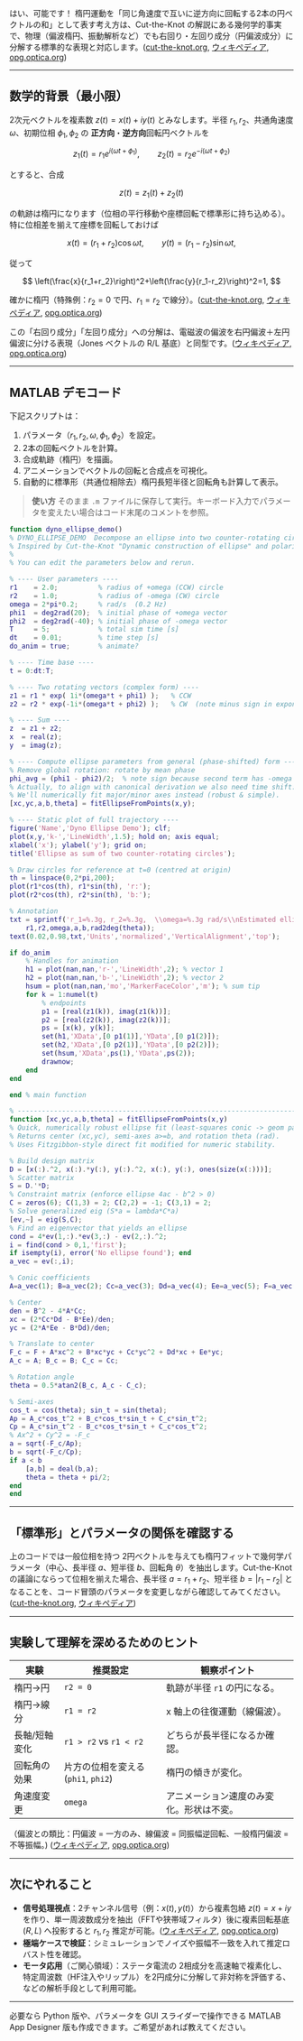 はい、可能です！
楕円運動を「同じ角速度で互いに逆方向に回転する2本の円ベクトルの和」として表す考え方は、Cut-the-Knot の解説にある幾何学的事実で、物理（偏波楕円、振動解析など）でも右回り・左回り成分（円偏波成分）に分解する標準的な表現と対応します。([cut-the-knot.org][1], [ウィキペディア][2], [opg.optica.org][3])

---

## 数学的背景（最小限）

2次元ベクトルを複素数 $z(t)=x(t)+iy(t)$ とみなします。半径 $r_1,r_2$、共通角速度 $\omega$、初期位相 $\phi_1,\phi_2$ の **正方向**・**逆方向**回転円ベクトルを

$$
z_1(t)=r_1 e^{i(\omega t+\phi_1)},\qquad
z_2(t)=r_2 e^{-i(\omega t+\phi_2)}
$$

とすると、合成

$$
z(t)=z_1(t)+z_2(t)
$$

の軌跡は楕円になります（位相の平行移動や座標回転で標準形に持ち込める）。特に位相差を揃えて座標を回転しておけば

$$
x(t)=(r_1+r_2)\cos\omega t,\qquad
y(t)=(r_1-r_2)\sin\omega t,
$$

従って

$$
\left(\frac{x}{r_1+r_2}\right)^2+\left(\frac{y}{r_1-r_2}\right)^2=1,
$$

確かに楕円（特殊例：$r_2=0$ で円、$r_1=r_2$ で線分）。([cut-the-knot.org][1], [ウィキペディア][2], [opg.optica.org][3])

この「右回り成分」「左回り成分」への分解は、電磁波の偏波を右円偏波＋左円偏波に分ける表現（Jones ベクトルの R/L 基底）と同型です。([ウィキペディア][2], [opg.optica.org][3])

---

## MATLAB デモコード

下記スクリプトは：

1. パラメータ（$r_1,r_2,\omega,\phi_1,\phi_2$）を設定。
2. 2本の回転ベクトルを計算。
3. 合成軌跡（楕円）を描画。
4. アニメーションでベクトルの回転と合成点を可視化。
5. 自動的に標準形（共通位相除去）楕円長短半径と回転角も計算して表示。

> **使い方**
> そのまま `.m` ファイルに保存して実行。キーボード入力でパラメータを変えたい場合はコード末尾のコメントを参照。

```matlab
function dyno_ellipse_demo()
% DYNO_ELLIPSE_DEMO  Decompose an ellipse into two counter-rotating circles.
% Inspired by Cut-the-Knot "Dynamic construction of ellipse" and polarization ellipse ideas.
%
% You can edit the parameters below and rerun.

% ---- User parameters ----
r1    = 2.0;          % radius of +omega (CCW) circle
r2    = 1.0;          % radius of -omega (CW) circle
omega = 2*pi*0.2;     % rad/s  (0.2 Hz)
phi1  = deg2rad(20);  % initial phase of +omega vector
phi2  = deg2rad(-40); % initial phase of -omega vector
T     = 5;            % total sim time [s]
dt    = 0.01;         % time step [s]
do_anim = true;       % animate?

% ---- Time base ----
t = 0:dt:T;

% ---- Two rotating vectors (complex form) ----
z1 = r1 * exp( 1i*(omega*t + phi1) );   % CCW
z2 = r2 * exp(-1i*(omega*t + phi2) );   % CW  (note minus sign in exponent)

% ---- Sum ----
z  = z1 + z2;
x  = real(z);
y  = imag(z);

% ---- Compute ellipse parameters from general (phase-shifted) form ----
% Remove global rotation: rotate by mean phase
phi_avg = (phi1 - phi2)/2;  % note sign because second term has -omega t
% Actually, to align with canonical derivation we also need time shift:
% We'll numerically fit major/minor axes instead (robust & simple).
[xc,yc,a,b,theta] = fitEllipseFromPoints(x,y);

% ---- Static plot of full trajectory ----
figure('Name','Dyno Ellipse Demo'); clf;
plot(x,y,'k-','LineWidth',1.5); hold on; axis equal;
xlabel('x'); ylabel('y'); grid on;
title('Ellipse as sum of two counter-rotating circles');

% Draw circles for reference at t=0 (centred at origin)
th = linspace(0,2*pi,200);
plot(r1*cos(th), r1*sin(th), 'r:');
plot(r2*cos(th), r2*sin(th), 'b:');

% Annotation
txt = sprintf('r_1=%.3g, r_2=%.3g,  \\omega=%.3g rad/s\\nEstimated ellipse: a=%.3g, b=%.3g, \\theta=%.1f^\\circ', ...
    r1,r2,omega,a,b,rad2deg(theta));
text(0.02,0.98,txt,'Units','normalized','VerticalAlignment','top');

if do_anim
    % Handles for animation
    h1 = plot(nan,nan,'r-','LineWidth',2); % vector 1
    h2 = plot(nan,nan,'b-','LineWidth',2); % vector 2
    hsum = plot(nan,nan,'mo','MarkerFaceColor','m'); % sum tip
    for k = 1:numel(t)
        % endpoints
        p1 = [real(z1(k)), imag(z1(k))];
        p2 = [real(z2(k)), imag(z2(k))];
        ps = [x(k), y(k)];
        set(h1,'XData',[0 p1(1)],'YData',[0 p1(2)]);
        set(h2,'XData',[0 p2(1)],'YData',[0 p2(2)]);
        set(hsum,'XData',ps(1),'YData',ps(2));
        drawnow;
    end
end

end % main function

% -------------------------------------------------------------------------
function [xc,yc,a,b,theta] = fitEllipseFromPoints(x,y)
% Quick, numerically robust ellipse fit (least-squares conic -> geom params).
% Returns center (xc,yc), semi-axes a>=b, and rotation theta (rad).
% Uses Fitzgibbon-style direct fit modified for numeric stability.

% Build design matrix
D = [x(:).^2, x(:).*y(:), y(:).^2, x(:), y(:), ones(size(x(:)))];
% Scatter matrix
S = D.'*D;
% Constraint matrix (enforce ellipse 4ac - b^2 > 0)
C = zeros(6); C(1,3) = 2; C(2,2) = -1; C(3,1) = 2;
% Solve generalized eig (S*a = lambda*C*a)
[ev,~] = eig(S,C);
% Find an eigenvector that yields an ellipse
cond = 4*ev(1,:).*ev(3,:) - ev(2,:).^2;
i = find(cond > 0,1,'first');
if isempty(i), error('No ellipse found'); end
a_vec = ev(:,i);

% Conic coefficients
A=a_vec(1); B=a_vec(2); Cc=a_vec(3); Dd=a_vec(4); Ee=a_vec(5); F=a_vec(6);

% Center
den = B^2 - 4*A*Cc;
xc = (2*Cc*Dd - B*Ee)/den;
yc = (2*A*Ee - B*Dd)/den;

% Translate to center
F_c = F + A*xc^2 + B*xc*yc + Cc*yc^2 + Dd*xc + Ee*yc;
A_c = A; B_c = B; C_c = Cc;

% Rotation angle
theta = 0.5*atan2(B_c, A_c - C_c);

% Semi-axes
cos_t = cos(theta); sin_t = sin(theta);
Ap = A_c*cos_t^2 + B_c*cos_t*sin_t + C_c*sin_t^2;
Cp = A_c*sin_t^2 - B_c*cos_t*sin_t + C_c*cos_t^2;
% Ax^2 + Cy^2 = -F_c
a = sqrt(-F_c/Ap);
b = sqrt(-F_c/Cp);
if a < b
    [a,b] = deal(b,a);
    theta = theta + pi/2;
end
end
```

---

## 「標準形」とパラメータの関係を確認する

上のコードでは一般位相を持つ 2円ベクトルを与えても楕円フィットで幾何学パラメータ（中心、長半径 $a$、短半径 $b$、回転角 $\theta$）を抽出します。Cut-the-Knot の議論にならって位相を揃えた場合、長半径 $a = r_1 + r_2$、短半径 $b = |r_1 - r_2|$ となることを、コード冒頭のパラメータを変更しながら確認してみてください。([cut-the-knot.org][1], [ウィキペディア][2])

---

## 実験して理解を深めるためのヒント

| 実験      | 推奨設定                       | 観察ポイント               |
| ------- | -------------------------- | -------------------- |
| 楕円→円    | `r2 = 0`                   | 軌跡が半径 `r1` の円になる。    |
| 楕円→線分   | `r1 = r2`                  | x 軸上の往復運動（線偏波）。      |
| 長軸/短軸変化 | `r1 > r2` vs `r1 < r2`     | どちらが長半径になるか確認。       |
| 回転角の効果  | 片方の位相を変える (`phi1`, `phi2`) | 楕円の傾きが変化。            |
| 角速度変更   | `omega`                    | アニメーション速度のみ変化。形状は不変。 |

（偏波との類比：円偏波 = 一方のみ、線偏波 = 同振幅逆回転、一般楕円偏波 = 不等振幅。) ([ウィキペディア][2], [opg.optica.org][3])

---

## 次にやれること

* **信号処理視点**：2チャンネル信号（例：$x(t),y(t)$）から複素包絡 $z(t)=x+iy$ を作り、単一周波数成分を抽出（FFTや狭帯域フィルタ）後に複素回転基底 $(R,L)$ へ投影すると $r_1,r_2$ 推定が可能。([ウィキペディア][2], [opg.optica.org][3])
* **極端ケースで検証**：シミュレーションでノイズや振幅不一致を入れて推定ロバスト性を確認。
* **モータ応用**（ご関心領域）：ステータ電流の 2相成分を高速軸で複素化し、特定周波数（HF注入やリップル）を2円成分に分解して非対称を評価する、などの解析手段として利用可能。

---

必要なら Python 版や、パラメータを GUI スライダーで操作できる MATLAB App Designer 版も作成できます。ご希望があれば教えてください。

[1]: https://www.cut-the-knot.org/Curriculum/Geometry/DynoEllipse.shtml "Dynamic construction of ellipse and other curves"
[2]: https://en.wikipedia.org/wiki/Polarization_%28waves%29 "Polarization (waves) - Wikipedia"
[3]: https://opg.optica.org/viewmedia.cfm?seq=0&uri=josaa-29-1-89 "Optica Publishing Group"
